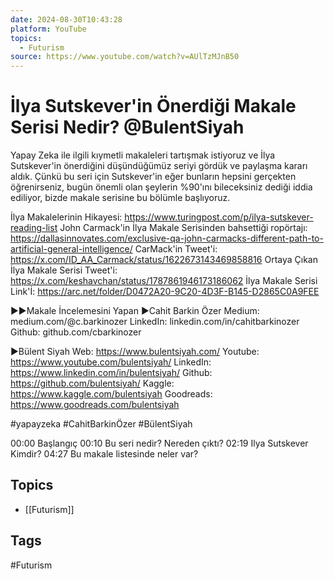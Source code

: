 ```yaml
---
date: 2024-08-30T10:43:28
platform: YouTube
topics:
  - Futurism
source: https://www.youtube.com/watch?v=AUlTzMJnB50
---
```

# İlya Sutskever'in Önerdiği Makale Serisi Nedir? @BulentSiyah

Yapay Zeka ile ilgili kıymetli makaleleri tartışmak istiyoruz ve İlya Sutskever'in önerdiğini düşündüğümüz seriyi gördük ve paylaşma kararı aldık. Çünkü bu seri için Sutskever'in eğer bunların hepsini gerçekten öğrenirseniz, bugün önemli olan şeylerin %90'ını bileceksiniz dediği iddia ediliyor, bizde makale serisine bu bölümle başlıyoruz.

İlya Makalelerinin Hikayesi: https://www.turingpost.com/p/ilya-sutskever-reading-list
John Carmack'in İlya Makale Serisinden bahsettiği ropörtajı: https://dallasinnovates.com/exclusive-qa-john-carmacks-different-path-to-artificial-general-intelligence/
CarMack'in Tweet'i: https://x.com/ID_AA_Carmack/status/1622673143469858816
Ortaya Çıkan İlya Makale Serisi Tweet'i: https://x.com/keshavchan/status/1787861946173186062
İlya Makale Serisi Link'İ: https://arc.net/folder/D0472A20-9C20-4D3F-B145-D2865C0A9FEE

►►Makale İncelemesini Yapan
►Cahit Barkin Özer
Medium: medium.com/@c.barkinozer 
LinkedIn: linkedin.com/in/cahitbarkinozer
Github: github.com/cbarkinozer

►Bülent Siyah 
Web: https://www.bulentsiyah.com/
Youtube:  https://www.youtube.com/bulentsiyah/
LinkedIn: https://www.linkedin.com/in/bulentsiyah/
Github: https://github.com/bulentsiyah/
Kaggle: https://www.kaggle.com/bulentsiyah
Goodreads: https://www.goodreads.com/bulentsiyah

#yapayzeka   #CahitBarkinÖzer #BülentSiyah

00:00​ Başlangıç
00:10​ Bu seri nedir? Nereden çıktı?
02:19 Ilya Sutskever Kimdir?
04:27 Bu makale listesinde neler var?

## Topics
- [[Futurism]]

## Tags
#Futurism